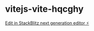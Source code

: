 # vitejs-vite-hqcghy

[Edit in StackBlitz next generation editor ⚡️](https://stackblitz.com/~/github.com/Anuj6809/vitejs-vite-hqcghy)